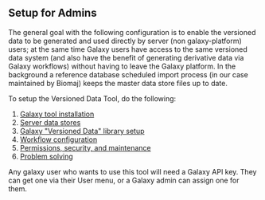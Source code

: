 ## Setup for Admins

The general goal with the following configuration is to enable the versioned data to be generated and used directly by server (non galaxy-platform) users; at the same time Galaxy users have access to the same versioned data system (and also have the benefit of generating derivative data via Galaxy workflows) without having to leave the Galaxy platform.  In the background a reference database scheduled import process (in our case maintained by Biomaj) keeps the master data store files up to date.

To setup the Versioned Data Tool, do the following: 

  1. [Galaxy tool installation](galaxy_tool_install.md)
  2. [Server data stores](data_stores.md)
  4. [Galaxy "Versioned Data" library setup](galaxy_library.md)
  5. [Workflow configuration](workflows.md)
  6. [Permissions, security, and maintenance](maintenance.md)
  7. [Problem solving](problem_solving.md)
  
Any galaxy user who wants to use this tool will need a Galaxy API key.  They can get one via their User menu, or a Galaxy admin can assign one for them.
